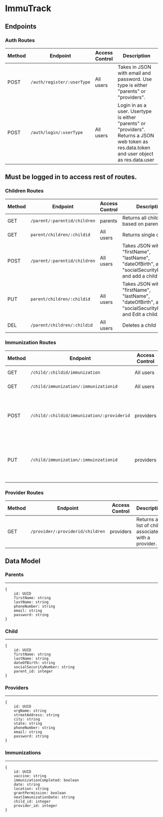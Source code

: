 # ImmuTrack

## Endpoints

### Auth Routes

| Method | Endpoint                   | Access Control | Description                                                                                                                                  |
| ------ | -------------------------- | -------------- | -------------------------------------------------------------------------------------------------------------------------------------------- |
| POST   | `/auth/register/:userType` | All users      | Takes in JSON with email and password. Use type is either "parents" or "providers".                                                          |
| POST   | `/auth/login/:userType`    | All users      | Login in as a user. Usertype is either "parents" or "providers". Returns a JSON web token as res.data.token and user object as res.data.user |  |

## Must be logged in to access rest of routes.

### Children Routes

| Method | Endpoint                     | Access Control | Description                                                                                          |
| ------ | ---------------------------- | -------------- | ---------------------------------------------------------------------------------------------------- |
| GET    | `/parent/:parentid/children` | parents        | Returns all children based on parent's id.                                                           |
| GET    | `parent/children/:childid`   | All users      | Returns single child                                                                                 |
| POST   | `/parent/:parentid/children` | All users      | Takes JSON with "firstName", "lastName", "dateOfBirth", and "socialSecurityNumber" and add a child   |
| PUT    | `parent/children/:childid`   | All users      | Takes JSON with "firstName", "lastName", "dateOfBirth", and "socialSecurityNumber" and Edit a child. |
| DEL    | `/parent/children/:childid`  | All users      | Deletes a child                                                                                      |

### Immunization Routes

| Method | Endpoint                                   | Access Control | Description                                                                                                                   |
| ------ | ------------------------------------------ | -------------- | ----------------------------------------------------------------------------------------------------------------------------- |
| GET    | `/child/:childid/immunization`             | All users      | Returns a child's immunizations.                                                                                              |
| GET    | `/child/immunization/:immunizationid`      | All users      | Returns a single immunizations.                                                                                               |
| POST   | `/child/:childid/immunization/:providerid` | providers      | Takes JSON with "vaccine", "date", "location", "immunizationCompleted", and "nextImmunizationDate" and adds an imunizations.  |
| PUT    | `/child/immunization/:immuinzationid`      | providers      | Takes JSON with "vaccine", "date", "location", "immunizationCompleted", and "nextImmunizationDate" and edits an imunizations. |

### Provider Routes

| Method | Endpoint                         | Access Control | Description                                         |
| ------ | -------------------------------- | -------------- | --------------------------------------------------- |
| GET    | `/provider/:providerid/children` | providers      | Returns a list of child associated with a provider. |

## Data Model

### Parents

---

```
{
    id: UUID
    firstName: string
    lastName: string
    phoneNumber: string
    email: string
    password: string
}
```

### Child

---

```
{
    id: UUID
    firstName: string
    lastName: string
    dateOfBirth: string
    socialSecurityNumber: string
    parent_id: integer
}
```

### Providers

---

```
{
    id: UUID
    orgName: string
    streetAddress: string
    city: string
    state: string
    phoneNumber: string
    email: string
    password: string
}
```

### Immunizations

---

```
{
    id: UUID
    vaccine: string
    immunizationCompleted: boolean
    date: string
    location: string
    grantPermission: boolean
    nextImmunizationDate: string
    child_id: integer
    provider_id: integer
}
```
